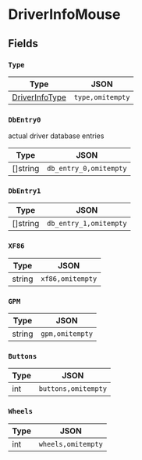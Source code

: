 # DriverInfoMouse



## Fields


### `Type`



| Type | JSON |
| ---- | -----------|
| [DriverInfoType](driver_info_type.md) | `type,omitempty` |

### `DbEntry0`

actual driver database entries


| Type | JSON |
| ---- | -----------|
| []string | `db_entry_0,omitempty` |

### `DbEntry1`



| Type | JSON |
| ---- | -----------|
| []string | `db_entry_1,omitempty` |

### `XF86`



| Type | JSON |
| ---- | -----------|
| string | `xf86,omitempty` |

### `GPM`



| Type | JSON |
| ---- | -----------|
| string | `gpm,omitempty` |

### `Buttons`



| Type | JSON |
| ---- | -----------|
| int | `buttons,omitempty` |

### `Wheels`



| Type | JSON |
| ---- | -----------|
| int | `wheels,omitempty` |
